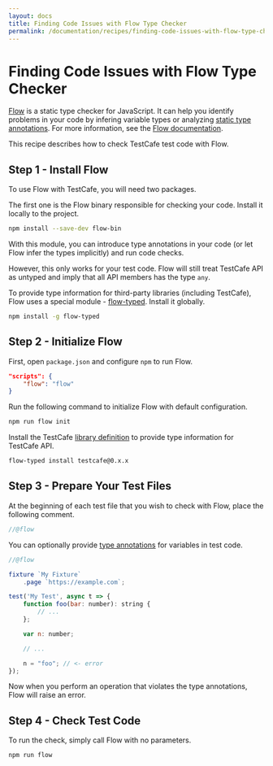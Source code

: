```yaml
---
layout: docs
title: Finding Code Issues with Flow Type Checker
permalink: /documentation/recipes/finding-code-issues-with-flow-type-checker.html
---
```

# Finding Code Issues with Flow Type Checker

[Flow](https://flow.org/en/) is a static type checker for JavaScript. It can help you identify problems in your code
by infering variable types or analyzing [static type annotations](https://flow.org/en/docs/types/). For more information, see the [Flow documentation](https://flow.org/en/docs/).

This recipe describes how to check TestCafe test code with Flow.

## Step 1 - Install Flow

To use Flow with TestCafe, you will need two packages.

The first one is the Flow binary responsible for checking your code. Install it locally to the project.

```sh
npm install --save-dev flow-bin
```

With this module, you can introduce type annotations in your code (or let Flow infer the types implicitly) and run code checks.

However, this only works for your test code. Flow will still treat TestCafe API as untyped and imply that all API members has the type `any`.

To provide type information for third-party libraries (including TestCafe), Flow uses a special module - [flow-typed](https://github.com/flowtype/flow-typed). Install it globally.

```sh
npm install -g flow-typed
```

## Step 2 - Initialize Flow

First, open `package.json` and configure `npm` to run Flow.

```json
"scripts": {
    "flow": "flow"
}
```

Run the following command to initialize Flow with default configuration.

```sh
npm run flow init
```

Install the TestCafe [library definition](https://flow.org/en/docs/libdefs/) to provide type information for TestCafe API.

```sh
flow-typed install testcafe@0.x.x
```

## Step 3 - Prepare Your Test Files

At the beginning of each test file that you wish to check with Flow, place the following comment.

```js
//@flow
```

You can optionally provide [type annotations](https://flow.org/en/docs/types/) for variables in test code.

```js
//@flow

fixture `My Fixture`
    .page `https://example.com`;

test('My Test', async t => {
    function foo(bar: number): string {
        // ...
    };

    var n: number;

    // ...

    n = "foo"; // <- error
});
```

Now when you perform an operation that violates the type annotations, Flow will raise an error.

## Step 4 - Check Test Code

To run the check, simply call Flow with no parameters.

```sh
npm run flow
```